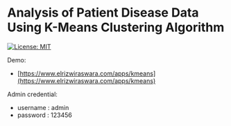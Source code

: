 # Analysis of Patient Disease Data Using K-Means Clustering Algorithm
[![License: MIT](https://img.shields.io/badge/license-MIT-blue)](./LICENSE)

Demo:
- [https://www.elrizwiraswara.com/apps/kmeans](https://www.elrizwiraswara.com/apps/kmeans)

Admin credential:

- username : admin
- password : 123456

